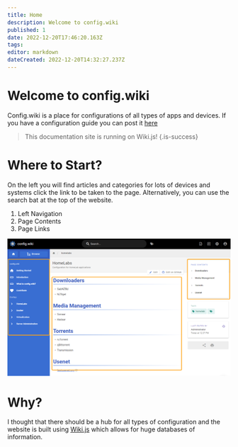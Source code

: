 ```yaml
---
title: Home
description: Welcome to config.wiki
published: 1
date: 2022-12-20T17:46:20.163Z
tags: 
editor: markdown
dateCreated: 2022-12-20T14:32:27.237Z
---
```


# Welcome to config.wiki
Config.wiki is a place for configurations of all types of apps and devices. If you have a configuration guide you can post it [here](/home)

> This documentation site is running on Wiki.js!
{.is-success}

# Where to Start?
On the left you will find articles and categories for lots of devices and systems click the link to be taken to the page. Alternatively, you can use the search bat at the top of the website.

1. Left Navigation
2. Page Contents
3. Page Links

![5a3abc95fd69d7c7ddc1588eaf8a826d.png](/5a3abc95fd69d7c7ddc1588eaf8a826d.png)

# Why?
I thought that there should be a hub for all types of configuration and the website is built using [Wiki.js](https://js.wiki) which allows for huge databases of information.